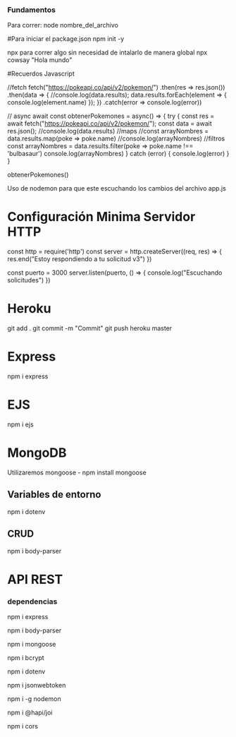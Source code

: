 ### Fundamentos

Para correr: 
    node nombre_del_archivo

#Para iniciar el package.json
npm init -y

npx para correr algo sin necesidad de intalarlo de manera global
npx cowsay "Hola mundo"

#Recuerdos Javascript 

//fetch
fetch("https://pokeapi.co/api/v2/pokemon/")
  .then(res => res.json())
  .then(data => {
    //console.log(data.results);
    data.results.forEach(element => {
      console.log(element.name)
    });
  })
  .catch(error => console.log(error))

  // async await
  const obtenerPokemones = async() => {
    try {
      const res = await fetch("https://pokeapi.co/api/v2/pokemon/");
      const data = await res.json();
      //console.log(data.results)
      //maps
      //const arrayNombres = data.results.map(poke => poke.name)
      //console.log(arrayNombres)
      //filtros
      const arrayNombres = data.results.filter(poke => poke.name !== 'bulbasaur')
      console.log(arrayNombres)
    } catch (error) {
      console.log(error)
    }
  }

  obtenerPokemones()


Uso de nodemon para que este escuchando los cambios del archivo app.js

# Configuración Minima Servidor HTTP
const http = require('http')
const server = http.createServer((req, res) => {
    res.end("Estoy respondiendo a tu solicitud v3")
})

const puerto = 3000
server.listen(puerto, () => {
    console.log("Escuchando solicitudes")
})

# Heroku
git add .
git commit -m "Commit"
git push heroku master

# Express
npm i express

# EJS
npm i  ejs

# MongoDB
Utilizaremos mongoose - npm install mongoose

## Variables de entorno
npm i dotenv

## CRUD
npm i body-parser

# API REST

### dependencias
 npm i express

 npm i body-parser

 npm i mongoose

 npm i bcrypt

 npm i dotenv

 npm i jsonwebtoken

 npm i -g nodemon

 npm i @hapi/joi
 
 npm i cors

